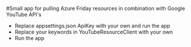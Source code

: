 #Small app for pulling Azure Friday resources in combination with Google YouTube API's

- Replace appsettings.json ApiKey with your own and run the app
- Replace your keywords in YouTubeResourceClient with your own
- Run the app